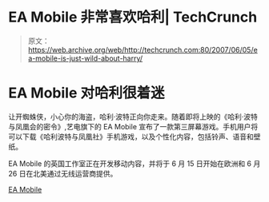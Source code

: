 # EA Mobile 非常喜欢哈利| TechCrunch

> 原文：<https://web.archive.org/web/http://techcrunch.com:80/2007/06/05/ea-mobile-is-just-wild-about-harry/>

# EA Mobile 对哈利很着迷

让开蜘蛛侠，小心你的海盗，哈利·波特正向你走来。随着即将上映的《哈利·波特与凤凰会的密令》,艺电旗下的 EA Mobile 宣布了一款第三屏幕游戏。手机用户将可以下载《哈利波特与凤凰社》手机游戏，以及个性化内容，包括铃声、语音和壁纸。

EA Mobile 的英国工作室正在开发移动内容，并将于 6 月 15 日开始在欧洲和 6 月 26 日在北美通过无线运营商提供。

[EA Mobile](https://web.archive.org/web/20130628192915/http://www.eamobile.com/)